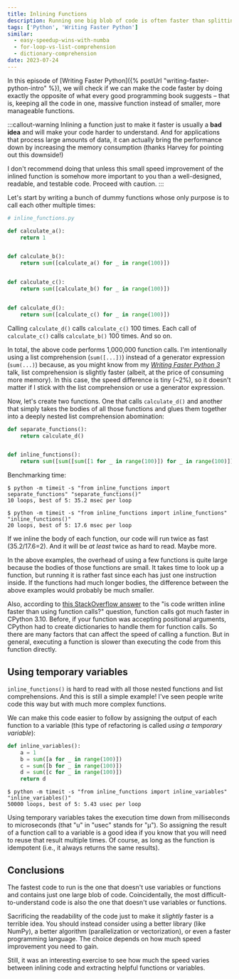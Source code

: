 ```yaml
---
title: Inlining Functions
description: Running one big blob of code is often faster than splitting your code into well-separated functions. But there are other ways you can improve the speed of your code without sacrificing its readability.
tags: ['Python', 'Writing Faster Python']
similar:
  - easy-speedup-wins-with-numba
  - for-loop-vs-list-comprehension
  - dictionary-comprehension
date: 2023-07-24
---
```


In this episode of [Writing Faster Python]({% postUrl "writing-faster-python-intro" %}), we will check if we can make the code faster by doing exactly the opposite of what every good programming book suggests – that is, keeping all the code in one, massive function instead of smaller, more manageable functions.

:::callout-warning
Inlining a function just to make it faster is usually a **bad idea** and will make your code harder to understand. And for applications that process large amounts of data, it can actually bring the performance down by increasing the memory consumption (thanks Harvey for pointing out this downside!)

I don't recommend doing that unless this small speed improvement of the inlined function is somehow more important to you than a well-designed, readable, and testable code. Proceed with caution.
:::

Let's start by writing a bunch of dummy functions whose only purpose is to call each other multiple times:

```python
# inline_functions.py

def calculate_a():
    return 1


def calculate_b():
    return sum([calculate_a() for _ in range(100)])


def calculate_c():
    return sum([calculate_b() for _ in range(100)])


def calculate_d():
    return sum([calculate_c() for _ in range(100)])
```

Calling `calculate_d()` calls `calculate_c()` 100 times. Each call of `calculate_c()` calls `calculate_b()` 100 times. And so on.

In total, the above code performs 1,000,000 function calls. I'm intentionally using a list comprehension (`sum([...])`) instead of a generator expression (`sum(...)`) because, as you might know from my *[Writing Faster Python 3](https://www.youtube.com/watch?v=6P68IBou_cg)* talk, list comprehension is slightly faster (albeit, at the price of consuming more memory). In this case, the speed difference is tiny (~2%), so it doesn't matter if I stick with the list comprehension or use a generator expression.

Now, let's create two functions. One that calls `calculate_d()` and another that simply takes the bodies of all those functions and glues them together into a deeply nested list comprehension abomination:

```python
def separate_functions():
    return calculate_d()


def inline_functions():
    return sum([sum([sum([1 for _ in range(100)]) for _ in range(100)]) for _ in range(100)])
```

Benchmarking time:

```shell
$ python -m timeit -s "from inline_functions import separate_functions" "separate_functions()"
10 loops, best of 5: 35.2 msec per loop

$ python -m timeit -s "from inline_functions import inline_functions" "inline_functions()"
20 loops, best of 5: 17.6 msec per loop
```

If we inline the body of each function, our code will run twice as fast (35.2/17.6=2). And it will be *at least* twice as hard to read. Maybe more.

In the above examples, the overhead of using a few functions is quite large because the bodies of those functions are small. It takes time to look up a function, but running it is rather fast since each has just one instruction inside. If the functions had much longer bodies, the difference between the above examples would probably be much smaller.

Also, according to [this StackOverflow answer](https://softwareengineering.stackexchange.com/a/441673) to the "is code written inline faster than using function calls?" question, function calls got much faster in CPython 3.10. Before, if your function was accepting positional arguments, CPython had to create dictionaries to handle them for function calls. So there are many factors that can affect the speed of calling a function. But in general, executing a function is slower than executing the code from this function directly.

## Using temporary variables

`inline_functions()` is hard to read with all those nested functions and list comprehensions. And this is still a simple example! I've seen people write code this way but with much more complex functions.

We can make this code easier to follow by assigning the output of each function to a variable (this type of refactoring is called *using a temporary variable*):

```python
def inline_variables():
    a = 1
    b = sum([a for _ in range(100)])
    c = sum([b for _ in range(100)])
    d = sum([c for _ in range(100)])
    return d
```

```shell
$ python -m timeit -s "from inline_functions import inline_variables" "inline_variables()"
50000 loops, best of 5: 5.43 usec per loop
```

Using temporary variables takes the execution time down from milliseconds to microseconds (that "u" in "usec" stands for "µ"). So assigning the result of a function call to a variable is a good idea if you know that you will need to reuse that result multiple times. Of course, as long as the function is idempotent (i.e., it always returns the same results).

## Conclusions

The fastest code to run is the one that doesn't use variables or functions and contains just one large blob of code. Coincidentally, the most difficult-to-understand code is also the one that doesn't use variables or functions.

Sacrificing the readability of the code just to make it *slightly* faster is a terrible idea. You should instead consider using a better library (like NumPy), a better algorithm (parallelization or vectorization), or even a faster programming language. The choice depends on how much speed improvement you need to gain.

Still, it was an interesting exercise to see how much the speed varies between inlining code and extracting helpful functions or variables.
